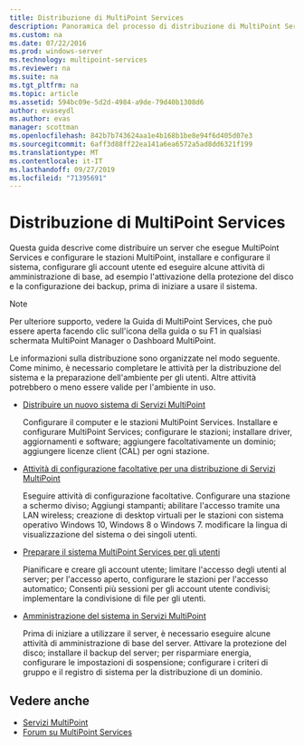 ```yaml
---
title: Distribuzione di MultiPoint Services
description: Panoramica del processo di distribuzione di MultiPoint Services
ms.custom: na
ms.date: 07/22/2016
ms.prod: windows-server
ms.technology: multipoint-services
ms.reviewer: na
ms.suite: na
ms.tgt_pltfrm: na
ms.topic: article
ms.assetid: 594bc09e-5d2d-4984-a9de-79d40b1308d6
author: evaseydl
ms.author: evas
manager: scottman
ms.openlocfilehash: 842b7b743624aa1e4b168b1be8e94f6d405d07e3
ms.sourcegitcommit: 6aff3d88ff22ea141a6ea6572a5ad8dd6321f199
ms.translationtype: MT
ms.contentlocale: it-IT
ms.lasthandoff: 09/27/2019
ms.locfileid: "71395691"
---
```

# <a name="deploying-multipoint-services"></a>Distribuzione di MultiPoint Services
Questa guida descrive come distribuire un server che esegue MultiPoint Services e configurare le stazioni MultiPoint, installare e configurare il sistema, configurare gli account utente ed eseguire alcune attività di amministrazione di base, ad esempio l'attivazione della protezione del disco e la configurazione dei backup, prima di iniziare a usare il sistema.  
  
> [!NOTE]  
> Per ulteriore supporto, vedere la Guida di MultiPoint Services, che può essere aperta facendo clic sull'icona della guida o su F1 in qualsiasi schermata MultiPoint Manager o Dashboard MultiPoint.  
  
Le informazioni sulla distribuzione sono organizzate nel modo seguente. Come minimo, è necessario completare le attività per la distribuzione del sistema e la preparazione dell'ambiente per gli utenti. Altre attività potrebbero o meno essere valide per l'ambiente in uso. 
-   [Distribuire un nuovo sistema di Servizi MultiPoint](Deploy-a-new-MultiPoint-services-system.md)  
  
    Configurare il computer e le stazioni MultiPoint Services. Installare e configurare MultiPoint Services; configurare le stazioni; installare driver, aggiornamenti e software; aggiungere facoltativamente un dominio; aggiungere licenze client (CAL) per ogni stazione.  
  
-   [Attività di configurazione facoltative per una distribuzione di Servizi MultiPoint](Optional-configuration-tasks-for-a-MultiPoint-services-deployment.md)  
  
    Eseguire attività di configurazione facoltative. Configurare una stazione a schermo diviso; Aggiungi stampanti; abilitare l'accesso tramite una LAN wireless; creazione di desktop virtuali per le stazioni con sistema operativo Windows 10, Windows 8 o Windows 7. modificare la lingua di visualizzazione del sistema o dei singoli utenti.  
  
-   [Preparare il sistema MultiPoint Services per gli utenti](Prepare-your-MultiPoint-services-system-for-users.md)  
  
    Pianificare e creare gli account utente; limitare l'accesso degli utenti al server; per l'accesso aperto, configurare le stazioni per l'accesso automatico; Consenti più sessioni per gli account utente condivisi; implementare la condivisione di file per gli utenti.  
  
-   [Amministrazione del sistema in Servizi MultiPoint](System-administration-in-MultiPoint-services.md)  
  
    Prima di iniziare a utilizzare il server, è necessario eseguire alcune attività di amministrazione di base del server. Attivare la protezione del disco; installare il backup del server; per risparmiare energia, configurare le impostazioni di sospensione; configurare i criteri di gruppo e il registro di sistema per la distribuzione di un dominio.  
  
## <a name="see-also"></a>Vedere anche  
  
- [Servizi MultiPoint](MultiPoint-Services.md)
-   [Forum su MultiPoint Services](https://social.technet.microsoft.com/Forums/windowsserver/home?forum=windowsmultipointserver&filter=alltypes&sort=lastpostdesc)  
  
